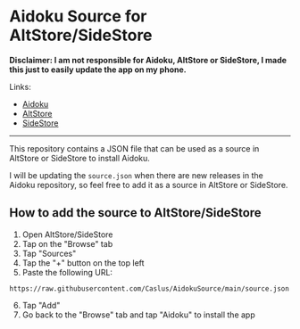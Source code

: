 # Aidoku Source for AltStore/SideStore

**Disclaimer: I am not responsible for Aidoku, AltStore or SideStore,
I made this just to easily update the app on my phone.**

Links:

- [Aidoku](https://github.com/Aidoku/Aidoku/)
- [AltStore](https://github.com/altstoreio/AltStore)
- [SideStore](https://github.com/SideStore/SideStore)

---
This repository contains a JSON file that can be used as a source in AltStore or SideStore to install Aidoku.

I will be updating the `source.json` when there are new releases in the Aidoku repository, so feel free to add it
as a source in AltStore or SideStore.

## How to add the source to AltStore/SideStore
1. Open AltStore/SideStore
2. Tap on the "Browse" tab
3. Tap "Sources"
4. Tap the "+" button on the top left
5. Paste the following URL:
```
https://raw.githubusercontent.com/Caslus/AidokuSource/main/source.json
```
6. Tap "Add"
7. Go back to the "Browse" tab and tap "Aidoku" to install the app

